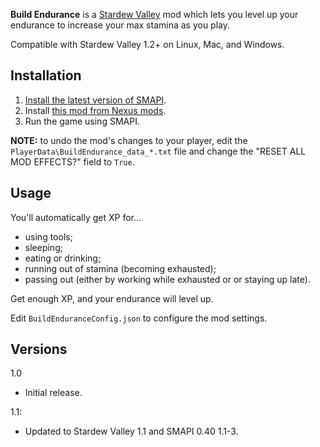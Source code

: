 ﻿**Build Endurance** is a [Stardew Valley](http://stardewvalley.net/) mod which lets you level up
your endurance to increase your max stamina as you play.

Compatible with Stardew Valley 1.2+ on Linux, Mac, and Windows.

## Installation
1. [Install the latest version of SMAPI](https://github.com/Pathoschild/SMAPI/releases).
2. Install [this mod from Nexus mods](http://www.nexusmods.com/stardewvalley/mods/445).
3. Run the game using SMAPI.

**NOTE:** to undo the mod's changes to your player, edit the `PlayerData\BuildEndurance_data_*.txt`
file and change the "RESET ALL MOD EFFECTS?" field to `True`.

## Usage
You'll automatically get XP for...

* using tools;
* sleeping;
* eating or drinking;
* running out of stamina (becoming exhausted);
* passing out (either by working while exhausted or or staying up late).

Get enough XP, and your endurance will level up.

Edit `BuildEnduranceConfig.json` to configure the mod settings.

## Versions
1.0
* Initial release.

1.1:
* Updated to Stardew Valley 1.1 and SMAPI 0.40 1.1-3.
